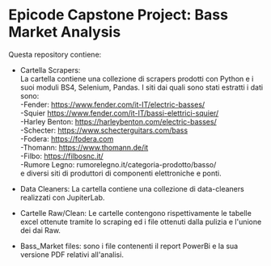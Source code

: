 # Epicode Capstone Project: Bass Market Analysis

Questa repository contiene:


- Cartella Scrapers:    
  La cartella contiene una collezione di scrapers prodotti con Python e i suoi moduli BS4, Selenium, Pandas.
  I siti dai quali sono stati estratti i dati sono:    
  -Fender: https://www.fender.com/it-IT/electric-basses/    
  -Squier https://www.fender.com/it-IT/bassi-elettrici-squier/    
  -Harley Benton: https://harleybenton.com/electric-basses/      
  -Schecter: https://www.schecterguitars.com/bass      
  -Fodera: https://fodera.com      
  -Thomann: https://www.thomann.de/it      
  -Filbo: https://filbosnc.it/      
  -Rumore Legno:  rumorelegno.it/categoria-prodotto/basso/    
  e diversi siti di produttori di componenti elettroniche e ponti.     
  
- Data Cleaners:
  La cartella contiene una collezione di data-cleaners realizzati con JupiterLab.
  
- Cartelle Raw/Clean:
  Le cartelle contengono rispettivamente le tabelle excel ottenute tramite lo scraping ed i file ottenuti dalla pulizia e l'unione dei dai Raw.

- Bass_Market files:
  sono i file contenenti il report PowerBi e la sua versione PDF relativi all'analisi.

